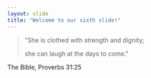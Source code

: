 ```yaml
---
layout: slide
title: "Welcome to our sixth slide!"
---
```

> "She is clothed with strength and dignity;
>
>    she can laugh at the days to come." 

The Bible, Proverbs 31:25
